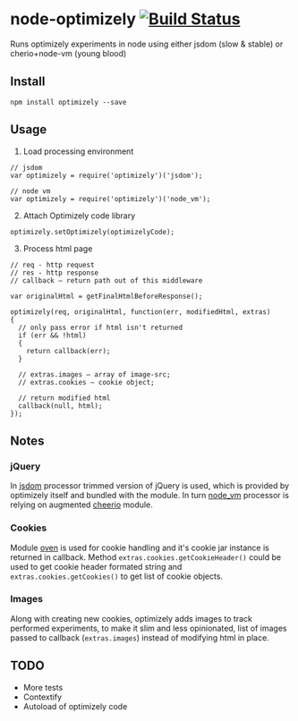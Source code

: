 # node-optimizely [![Build Status](https://travis-ci.org/alexindigo/node-optimizely.svg?branch=master)](https://travis-ci.org/alexindigo/node-optimizely)

Runs optimizely experiments in node using either jsdom (slow & stable) or cherio+node-vm (young blood)

## Install

```
npm install optimizely --save
```

## Usage

1. Load processing environment

```
// jsdom
var optimizely = require('optimizely')('jsdom');

// node vm
var optimizely = require('optimizely')('node_vm');

```

2. Attach Optimizely code library

```
optimizely.setOptimizely(optimizelyCode);
```

3. Process html page

```
// req - http request
// res - http response
// callback – return path out of this middleware

var originalHtml = getFinalHtmlBeforeResponse();

optimizely(req, originalHtml, function(err, modifiedHtml, extras)
{
  // only pass error if html isn't returned
  if (err && !html)
  {
    return callback(err);
  }

  // extras.images – array of image-src;
  // extras.cookies – cookie object;

  // return modified html
  callback(null, html);  
});

```

## Notes

### jQuery

In [jsdom](https://www.npmjs.org/package/jsdom) processor trimmed version of jQuery is used, which is provided by optimizely itself and bundled with the module.
In turn [node_vm](http://nodejs.org/api/vm.html) processor is relying on augmented [cheerio](https://www.npmjs.org/package/cheerio) module.

### Cookies

Module [oven](https://www.npmjs.org/package/oven) is used for cookie handling and it's cookie jar instance is returned in callback.
Method `extras.cookies.getCookieHeader()` could be used to get cookie header formated string
and `extras.cookies.getCookies()` to get list of cookie objects.

### Images

Along with creating new cookies, optimizely adds images to track performed experiments, to make it slim and less opinionated,
list of images passed to callback (`extras.images`) instead of modifying html in place.

## TODO

- More tests
- Contextify
- Autoload of optimizely code
